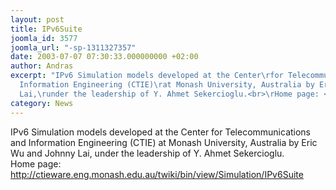 ```yaml
---
layout: post
title: IPv6Suite
joomla_id: 3577
joomla_url: "-sp-1311327357"
date: 2003-07-07 07:30:33.000000000 +02:00
author: Andras
excerpt: "IPv6 Simulation models developed at the Center\rfor Telecommunications and
  Information Engineering (CTIE)\rat Monash University, Australia by Eric Wu and Johnny
  Lai,\runder the leadership of Y. Ahmet Sekercioglu.<br>\rHome page: <a href=\"http://ctieware.eng.monash.edu.au/twiki/bin/view/Simulation/IPv6Suite\">http://ctieware.eng.monash.edu.au/twiki/bin/view/Simulation/IPv6Suite</a>"
category: News
---
```

IPv6 Simulation models developed at the Center
for Telecommunications and Information Engineering (CTIE)
at Monash University, Australia by Eric Wu and Johnny Lai,
under the leadership of Y. Ahmet Sekercioglu.<br>
Home page: <a href="http://ctieware.eng.monash.edu.au/twiki/bin/view/Simulation/IPv6Suite">http://ctieware.eng.monash.edu.au/twiki/bin/view/Simulation/IPv6Suite</a>
